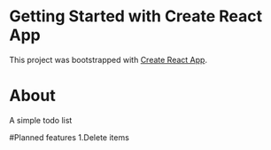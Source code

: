 # Getting Started with Create React App

This project was bootstrapped with [Create React App](https://github.com/facebook/create-react-app).

# About
A simple todo list

#Planned features
1.Delete items
